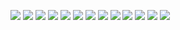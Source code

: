 ![](1.jpeg)
![](10.jpeg)
![](11.jpeg)
![](12.jpeg)
![](13.jpeg)
![](2.jpeg)
![](3.jpeg)
![](4.jpeg)
![](5.jpeg)
![](6.jpeg)
![](7.jpeg)
![](8.jpeg)
![](9.jpeg)
